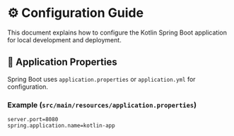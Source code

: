 # ⚙️ Configuration Guide

This document explains how to configure the Kotlin Spring Boot application for local development and deployment.

## 🔧 Application Properties

Spring Boot uses `application.properties` or `application.yml` for configuration.

### Example (`src/main/resources/application.properties`)
```properties
server.port=8080
spring.application.name=kotlin-app
